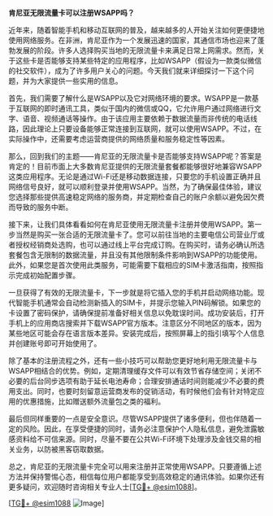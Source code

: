 **肯尼亚无限流量卡可以注册WSAPP吗？**

近年来，随着智能手机和移动互联网的普及，越来越多的人开始关注如何更便捷地使用网络服务。在非洲，肯尼亚作为一个发展迅速的国家，其通信市场也迎来了蓬勃发展的阶段。许多人选择购买当地的无限流量卡来满足日常上网需求。然而，关于这些卡是否能够支持某些特定的应用程序，比如WSAPP（假设为一款类似微信的社交软件），成为了许多用户关心的问题。今天我们就来详细探讨一下这个问题，并为大家提供一些实用的信息。

首先，我们需要了解什么是WSAPP以及它对网络环境的要求。WSAPP是一款基于互联网的即时通讯工具，类似于国内的微信或QQ，它允许用户通过网络进行文字、语音、视频通话等操作。由于该应用主要依赖于数据流量而非传统的电话线路，因此理论上只要设备能够正常连接到互联网，就可以使用WSAPP。不过，在实际操作中，还需要考虑运营商提供的网络质量和服务稳定性等因素。

那么，回到我们的主题——肯尼亚的无限流量卡是否能够支持WSAPP呢？答案是肯定的！目前市面上大多数肯尼亚提供的无限流量套餐都能够很好地兼容WSAPP这类应用程序。无论是通过Wi-Fi还是移动数据连接，只要您的手机设置正确并且网络信号良好，就可以顺利登录并使用WSAPP。当然，为了确保最佳体验，建议您选择那些提供高速稳定网络的服务商，并定期检查自己的账户余额以避免因欠费而导致的服务中断。

接下来，让我们具体看看如何在肯尼亚使用无限流量卡注册并使用WSAPP。第一步当然是购买一张合适的无限流量卡了。您可以前往当地的主要电信公司营业厅或者授权经销商处选购，也可以通过线上平台完成订购。在购买时，请务必确认所选套餐包含无限制的数据流量，并且没有其他限制条件影响到WSAPP的功能使用。此外，如果您是首次使用此类服务，可能需要下载相应的SIM卡激活指南，按照指示完成初始配置步骤。

一旦获得了有效的无限流量卡，下一步就是将它插入您的手机并启动网络功能。现代智能手机通常会自动检测新插入的SIM卡，并提示您输入PIN码解锁。如果您的卡设置了密码保护，请确保提前准备好相关信息以免耽误时间。成功安装后，打开手机上的应用商店搜索并下载WSAPP官方版本。注意区分不同地区的版本，因为某些地区可能会存在语言版本差异。安装完成后，按照屏幕上的指引填写个人信息并创建账号即可开始使用了。

除了基本的注册流程之外，还有一些小技巧可以帮助您更好地利用无限流量卡与WSAPP相结合的优势。例如，定期清理缓存文件可以有效节省存储空间；关闭不必要的后台同步选项有助于延长电池寿命；合理安排通话时间则能减少不必要的费用支出。同时，也要时刻留意运营商发布的促销活动，有时候他们会有针对特定应用的优惠措施，比如赠送额外流量包之类的福利。

最后但同样重要的一点是安全意识。尽管WSAPP提供了诸多便利，但也伴随着一定的风险。因此，在享受便捷的同时，请务必注意保护个人隐私信息，避免泄露敏感资料给不可信来源。同时，尽量不要在公共Wi-Fi环境下处理涉及金钱交易的相关业务，以防被黑客窃取数据。

总之，肯尼亚的无限流量卡完全可以用来注册并正常使用WSAPP。只要遵循上述方法并保持警惕心态，相信每位用户都能享受到高效稳定的通讯体验。如果你还有更多疑问，欢迎随时咨询相关专业人士[[TG💪+ @esim1088](https://t.me/s/esim1088)]。

[[TG💪+ @esim1088](https://t.me/s/esim1088) ![Image](https://i.postimg.cc/4NQfJmqS/Snipaste-2025-05-13-00-14-12.png)]